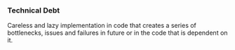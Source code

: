 ### Technical Debt

Careless and lazy implementation in code that creates a series of bottlenecks, issues and failures in future or in the code that is dependent on it. 